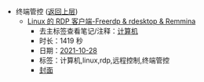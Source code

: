 - 终端管控 ([返回上层](../))
    - [Linux 的 RDP 客户端-Freerdp & rdesktop & Remmina](https://www.bilibili.com/video/BV1hU4y1u7Qb)
        - 去主标签查看笔记/注释：[计算机](../markmap/计算机.html)
        - 时长：1419 秒
        - 日期：[2021-10-28](../markmap/202110.html)
        - 标签：计算机,linux,rdp,远程控制,终端管控
        - [封面](http://i0.hdslb.com/bfs/archive/cc48459dec461694bf35633c51556ceb8af68a87.jpg)
